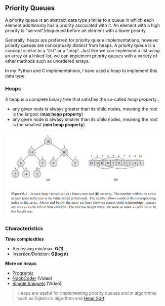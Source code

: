 ## Priority Queues
A priority queue is an abstract data type similar to a queue in which each element
additionally has a priority associated with it. An element with a high priority
is "served"/dequeued before an element with a lower priority.

Generally, heaps are preferred for priority queue implementations, however
priority queues are conceptually distinct from heaps. A priority queue is
a concept similar to a "list" or a "map". Just like we can implement a 
list using an array or a linked list, we can implement priority queues
with a variety of other methods such as unordered arrays.

In my Python and C implementations, I have used a heap to implement this data type.

### Heaps
A heap is a complete binary tree that satisfies the so-called _heap property_ :
* any given node is always greater than its child nodes, meaning the root is the largest
  (**max heap property**)
* any given node is alwasy smaller than its child nodes, meaning the root is the smallest
  (**min heap property**)

![Source: Introduction to Algorithms](media/heap.png)

### Characteristics
**Time complexities**
* Accessing min/max: **O(1)**
* Insertion/Deletion: **O(log n)**

**More on heaps**
* [Programiz](https://www.programiz.com/dsa/heap-data-structure)
* [NoobCoder](https://youtu.be/hkyzcLkmoBY) (Video)
* [Simple Snippets](https://youtu.be/86mQ1gD3Zgg) (Video)

> Heaps are useful for implementing priority queues and in algorithms such as
> Dijkstra's algorithm and [Heap Sort](https://github.com/ybrenning/algodat_practice/tree/master/algorithms/sorting).
